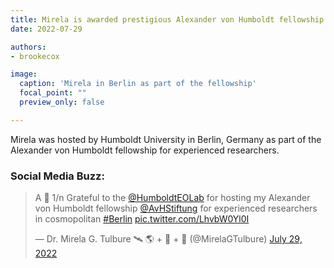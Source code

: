 ```yaml
---
title: Mirela is awarded prestigious Alexander von Humboldt fellowship
date: 2022-07-29

authors:
- brookecox

image:
  caption: 'Mirela in Berlin as part of the fellowship'
  focal_point: ""
  preview_only: false

---
```


Mirela was hosted by Humboldt University in Berlin, Germany as part of the Alexander von Humboldt fellowship for experienced researchers.

### Social Media Buzz:

<blockquote class="twitter-tweet"><p lang="en" dir="ltr">A 🧵 1/n Grateful to the <a href="https://twitter.com/HumboldtEOLab?ref_src=twsrc%5Etfw">@HumboldtEOLab</a> for hosting my Alexander von Humboldt fellowship <a href="https://twitter.com/AvHStiftung?ref_src=twsrc%5Etfw">@AvHStiftung</a> for experienced researchers in cosmopolitan <a href="https://twitter.com/hashtag/Berlin?src=hash&amp;ref_src=twsrc%5Etfw">#Berlin</a> <a href="https://t.co/LhvbW0Yl0I">pic.twitter.com/LhvbW0Yl0I</a></p>&mdash; Dr. Mirela G. Tulbure 🛰 🌎 + 🐍 + 🌊 (@MirelaGTulbure) <a href="https://twitter.com/MirelaGTulbure/status/1552924917192134659?ref_src=twsrc%5Etfw">July 29, 2022</a></blockquote> <script async src="https://platform.twitter.com/widgets.js" charset="utf-8"></script>